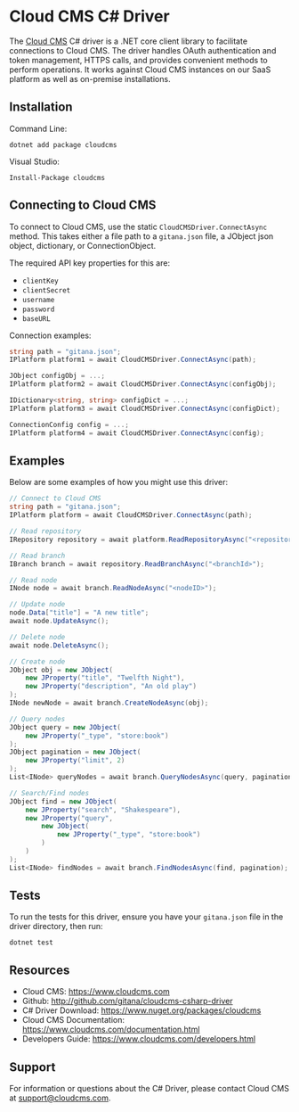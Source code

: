 # Cloud CMS C# Driver

The [Cloud CMS](https://gitana.io) C# driver is a .NET core client library to facilitate connections to Cloud CMS. The driver handles OAuth authentication and token management, HTTPS calls, and provides convenient methods to perform operations. It works against Cloud CMS instances on our SaaS platform as well as on-premise installations.

## Installation

Command Line:

````
dotnet add package cloudcms
````

Visual Studio:

````
Install-Package cloudcms
````

## Connecting to Cloud CMS

To connect to Cloud CMS, use the static `CloudCMSDriver.ConnectAsync` method. This takes either a file path to a `gitana.json` file, a JObject json object, dictionary, or ConnectionObject.

The required API key properties for this are:

- `clientKey`
- `clientSecret`
- `username`
- `password`
- `baseURL`

Connection examples:

````csharp
string path = "gitana.json";
IPlatform platform1 = await CloudCMSDriver.ConnectAsync(path);

JObject configObj = ...;
IPlatform platform2 = await CloudCMSDriver.ConnectAsync(configObj);

IDictionary<string, string> configDict = ...;
IPlatform platform3 = await CloudCMSDriver.ConnectAsync(configDict);

ConnectionConfig config = ...;
IPlatform platform4 = await CloudCMSDriver.ConnectAsync(config);
````

## Examples

Below are some examples of how you might use this driver:

````csharp
// Connect to Cloud CMS
string path = "gitana.json";
IPlatform platform = await CloudCMSDriver.ConnectAsync(path);

// Read repository
IRepository repository = await platform.ReadRepositoryAsync("<repositoryId>");

// Read branch
IBranch branch = await repository.ReadBranchAsync("<branchId>");

// Read node
INode node = await branch.ReadNodeAsync("<nodeID>");

// Update node
node.Data["title"] = "A new title";
await node.UpdateAsync();

// Delete node
await node.DeleteAsync();

// Create node
JObject obj = new JObject(
    new JProperty("title", "Twelfth Night"),
    new JProperty("description", "An old play")
);
INode newNode = await branch.CreateNodeAsync(obj);

// Query nodes
JObject query = new JObject(
    new JProperty("_type", "store:book")
);
JObject pagination = new JObject(
    new JProperty("limit", 2)
);
List<INode> queryNodes = await branch.QueryNodesAsync(query, pagination);

// Search/Find nodes
JObject find = new JObject(
    new JProperty("search", "Shakespeare"),
    new JProperty("query",
        new JObject(
            new JProperty("_type", "store:book")
        )
    )
);
List<INode> findNodes = await branch.FindNodesAsync(find, pagination);
````

## Tests
To run the tests for this driver, ensure you have your `gitana.json` file in the driver directory, then run:

````
dotnet test
````

## Resources

* Cloud CMS: https://www.cloudcms.com
* Github: http://github.com/gitana/cloudcms-csharp-driver
* C# Driver Download: https://www.nuget.org/packages/cloudcms
* Cloud CMS Documentation: https://www.cloudcms.com/documentation.html
* Developers Guide: https://www.cloudcms.com/developers.html

## Support

For information or questions about the C# Driver, please contact Cloud CMS
at [support@cloudcms.com](mailto:support@cloudcms.com).
